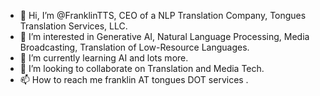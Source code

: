 - 👋 Hi, I’m @FranklinTTS, CEO of a NLP Translation Company, Tongues Translation Services, LLC.
- 👀 I’m interested in Generative AI, Natural Language Processing, Media Broadcasting, Translation of Low-Resource Languages.
- 🌱 I’m currently learning AI and lots more. 
- 💞️ I’m looking to collaborate on Translation and Media Tech.
- 📫 How to reach me franklin AT tongues DOT services .
